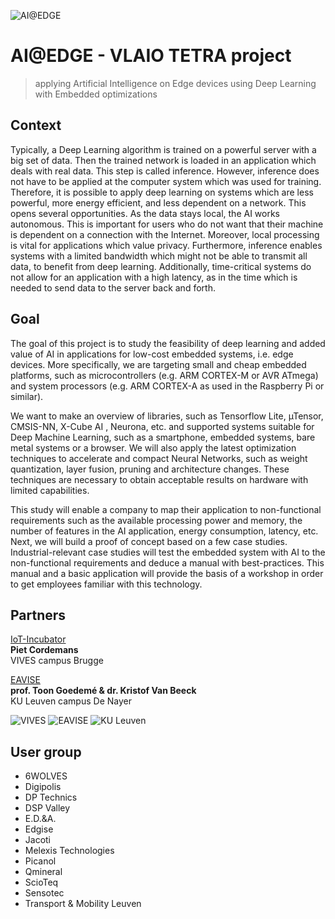 ![AI@EDGE](./media/ai-edge.png)

# AI@EDGE - VLAIO TETRA project

> applying Artificial Intelligence on Edge devices using Deep Learning with Embedded optimizations

## Context

Typically, a Deep Learning algorithm is trained on a powerful server with a big set of data. Then the trained network is loaded in an application which deals with real data. This step is called inference. However, inference does not have to be applied at the computer system which was used for training. Therefore, it is possible to apply deep learning on systems which are less powerful, more energy efficient, and less dependent on a network. This opens several opportunities. As the data stays local, the AI works autonomous. This is important for users who do not want that their machine is dependent on a connection with the Internet. Moreover, local processing is vital for applications which value privacy. Furthermore, inference enables systems with a limited bandwidth which might not be able to transmit all data, to benefit from deep learning. Additionally, time-critical systems do not allow for an application with a high latency, as in the time which is needed to send data to the server back and forth.

## Goal

The goal of this project is to study the feasibility of deep learning and added value of AI in applications for low-cost embedded systems, i.e. edge devices. More specifically, we are targeting small and cheap embedded platforms, such as microcontrollers (e.g. ARM CORTEX-M or AVR ATmega) and system processors (e.g. ARM CORTEX-A as used in the Raspberry Pi or similar).

We want to make an overview of libraries, such as Tensorflow Lite, µTensor, CMSIS-NN, X-Cube AI , Neurona, etc. and supported systems suitable for Deep Machine Learning, such as a smartphone, embedded systems, bare metal systems or a browser. We will also apply the latest optimization techniques to accelerate and compact Neural Networks, such as weight quantization, layer fusion, pruning and architecture changes. These techniques are necessary to obtain acceptable results on hardware with limited capabilities.  

This study will enable a company to map their application to non-functional requirements such as the available processing power and memory, the number of features in the AI application, energy consumption, latency, etc. Next, we will build a proof of concept based on a few case studies. Industrial-relevant case studies will test the embedded system with AI to the non-functional requirements and deduce a manual with best-practices. This manual and a basic application will provide the basis of a workshop in order to get employees familiar with this technology. 


## Partners

[IoT-Incubator](https://iot-incubator.be) <br/>
**Piet Cordemans** <br/>
VIVES campus Brugge

[EAVISE](http://www.eavise.be) <br/>
**prof. Toon Goedemé & dr. Kristof Van Beeck** <br/>
KU Leuven campus De Nayer

![VIVES](./media/vives.png)
![EAVISE](./media/eavise.png)
![KU Leuven](./media/kuleuven.png)

## User group

* 6WOLVES
* Digipolis
* DP Technics
* DSP Valley
* E.D.&A.
* Edgise
* Jacoti
* Melexis Technologies
* Picanol
* Qmineral
* ScioTeq 
* Sensotec
* Transport & Mobility Leuven
